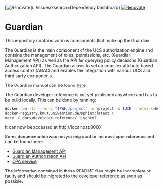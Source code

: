 <!--
Copyright (C) 2023 Univention GmbH

SPDX-License-Identifier: AGPL-3.0-only
-->

[![Renovate](https://img.shields.io/badge/renovate-enabled-brightgreen.svg)](../issues/?search=Dependency Dashboard)
[![Renovate](https://img.shields.io/badge/renovate-pipeline-brightgreen.svg)](../pipelines/new?var[RUN_RENOVATE]=yes)

# Guardian

This repository contains various components that make up the Guardian.

The Guardian is the main component of the UCS authorization engine and
contains the management of roles, permissions, etc. (Guardian Management API) as well as the API for
querying policy decisions (Guardian Authorization API). The Guardian allows to set up complex attribute based
access control (ABAC) and enables the integration with various UCS and third party components.

The Guardian manual can be found [here](https://docs.software-univention.de/guardian-manual/latest/index.html).

The Guardian developer reference is not yet published anywhere and has to be build locally.
This can be done by running:

```bash
docker run -ti --rm -v "$PWD:/project" -w /project -u $UID --network=host --pull always \
docker-registry.knut.univention.de/sphinx:latest \
make -C docs/developer-reference/ livehtml
```

It can now be accessed at http://localhost:8000

Some documentation was not yet migrated to the developer reference and can be found here:

- [Guardian Management API](management-api/README.md)
- [Guardian Authorization API](authorization-api/README.md)
- [OPA service](opa/README.md)

The information contained in those README files might be incomplete or faulty and should be migrated
to the developer reference as soon as possible.
